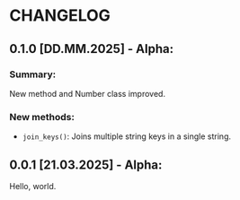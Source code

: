 # CHANGELOG

## 0.1.0 [DD.MM.2025] - Alpha:

### Summary:

New method and Number class improved.

### New methods:

- `join_keys()`: Joins multiple string keys in a single string.

## 0.0.1 [21.03.2025] - Alpha:

Hello, world.